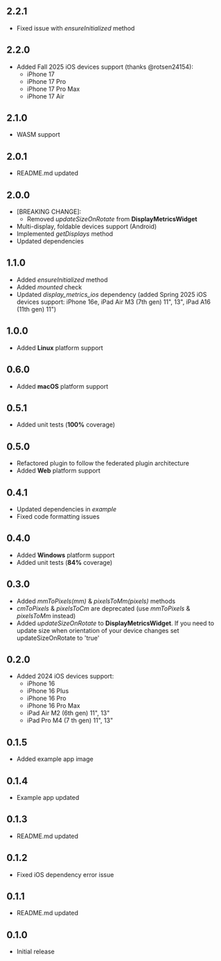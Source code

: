 ## 2.2.1
* Fixed issue with *ensureInitialized* method

## 2.2.0
* Added Fall 2025 iOS devices support (thanks @rotsen24154):
  * iPhone 17
  * iPhone 17 Pro
  * iPhone 17 Pro Max
  * iPhone 17 Air

## 2.1.0
* WASM support

## 2.0.1
* README.md updated

## 2.0.0
* [BREAKING CHANGE]:
  * Removed *updateSizeOnRotate* from **DisplayMetricsWidget**
* Multi-display, foldable devices support (Android)
* Implemented *getDisplays* method
* Updated dependencies

## 1.1.0
* Added *ensureInitialized* method
* Added *mounted* check
* Updated *display_metrics_ios* dependency (added Spring 2025 iOS devices support: iPhone 16e, iPad Air M3 (7th gen) 11", 13", iPad A16 (11th gen) 11")

## 1.0.0
* Added **Linux** platform support

## 0.6.0
* Added **macOS** platform support

## 0.5.1
* Added unit tests (**100%** coverage)

## 0.5.0
* Refactored plugin to follow the federated plugin architecture
* Added **Web** platform support

## 0.4.1
* Updated dependencies in *example*
* Fixed code formatting issues

## 0.4.0
* Added **Windows** platform support
* Added unit tests (**84%** coverage)

## 0.3.0
* Added *mmToPixels(mm)* & *pixelsToMm(pixels)* methods
* *cmToPixels* & *pixelsToCm* are deprecated (use *mmToPixels* & *pixelsToMm* instead)
* Added *updateSizeOnRotate* to **DisplayMetricsWidget**. If you need to update size when orientation of your device changes set updateSizeOnRotate to 'true'

## 0.2.0
* Added 2024 iOS devices support:
  * iPhone 16
  * iPhone 16 Plus
  * iPhone 16 Pro
  * iPhone 16 Pro Max
  * iPad Air M2 (6th gen) 11", 13"
  * iPad Pro M4 (7 th gen) 11", 13"

## 0.1.5
* Added example app image

## 0.1.4
* Example app updated

## 0.1.3
* README.md updated

## 0.1.2
* Fixed iOS dependency error issue

## 0.1.1
* README.md updated

## 0.1.0
* Initial release
